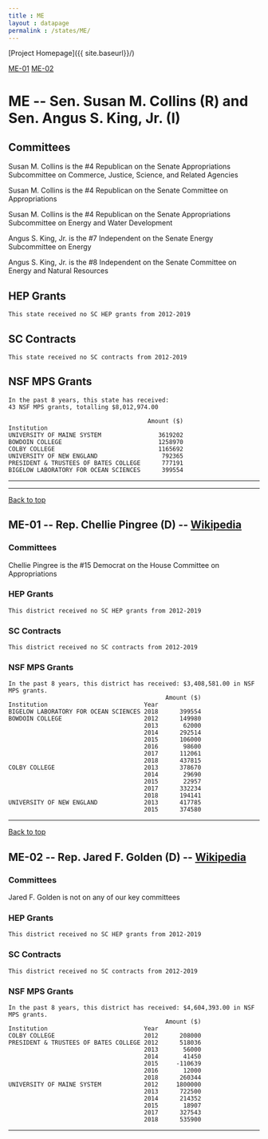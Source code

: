 ```yaml
---
title : ME
layout : datapage
permalink : /states/ME/
---
```

<a name="top"></a>
[Project Homepage]({{ site.baseurl}}/)


[ME-01](#ME-01)  [ME-02](#ME-02)  

# ME -- Sen. Susan M. Collins (R) and  Sen. Angus S. King, Jr. (I)
## Committees
Susan M. Collins is the #4 Republican on the Senate Appropriations Subcommittee on Commerce, Justice, Science, and Related Agencies 

Susan M. Collins is the #4 Republican on the Senate Committee on Appropriations 

Susan M. Collins is the #4 Republican on the Senate Appropriations Subcommittee on Energy and Water Development 

Angus S. King, Jr. is the #7 Independent on the Senate Energy Subcommittee on Energy 

Angus S. King, Jr. is the #8 Independent on the Senate Committee on Energy and Natural Resources 

## HEP Grants
```
This state received no SC HEP grants from 2012-2019
```
## SC Contracts
```
This state received no SC contracts from 2012-2019
```
## NSF MPS Grants
```
In the past 8 years, this state has received:
43 NSF MPS grants, totalling $8,012,974.00
 
                                       Amount ($)
Institution                                      
UNIVERSITY OF MAINE SYSTEM                3619202
BOWDOIN COLLEGE                           1258970
COLBY COLLEGE                             1165692
UNIVERSITY OF NEW ENGLAND                  792365
PRESIDENT & TRUSTEES OF BATES COLLEGE      777191
BIGELOW LABORATORY FOR OCEAN SCIENCES      399554
```
---
---
<a name="ME-01"></a>
[Back to top](#top)
## ME-01 -- Rep. Chellie Pingree (D) -- [Wikipedia](https://en.wikipedia.org/wiki/ME-01)
### Committees
Chellie Pingree is the #15 Democrat on the House Committee on Appropriations 

### HEP Grants
```
This district received no SC HEP grants from 2012-2019
```
### SC Contracts
```
This district received no SC contracts from 2012-2019
```
### NSF MPS Grants
```
In the past 8 years, this district has received: $3,408,581.00 in NSF MPS grants.
                                            Amount ($)
Institution                           Year            
BIGELOW LABORATORY FOR OCEAN SCIENCES 2018      399554
BOWDOIN COLLEGE                       2012      149980
                                      2013       62000
                                      2014      292514
                                      2015      106000
                                      2016       98600
                                      2017      112061
                                      2018      437815
COLBY COLLEGE                         2013      378670
                                      2014       29690
                                      2015       22957
                                      2017      332234
                                      2018      194141
UNIVERSITY OF NEW ENGLAND             2013      417785
                                      2015      374580
```
---
<a name="ME-02"></a>
[Back to top](#top)
## ME-02 -- Rep. Jared F. Golden (D) -- [Wikipedia](https://en.wikipedia.org/wiki/ME-02)
### Committees
Jared F. Golden is not on any of our key committees 

### HEP Grants
```
This district received no SC HEP grants from 2012-2019
```
### SC Contracts
```
This district received no SC contracts from 2012-2019
```
### NSF MPS Grants
```
In the past 8 years, this district has received: $4,604,393.00 in NSF MPS grants.
                                            Amount ($)
Institution                           Year            
COLBY COLLEGE                         2012      208000
PRESIDENT & TRUSTEES OF BATES COLLEGE 2012      518036
                                      2013       56000
                                      2014       41450
                                      2015     -110639
                                      2016       12000
                                      2018      260344
UNIVERSITY OF MAINE SYSTEM            2012     1800000
                                      2013      722500
                                      2014      214352
                                      2015       18907
                                      2017      327543
                                      2018      535900
```
---
